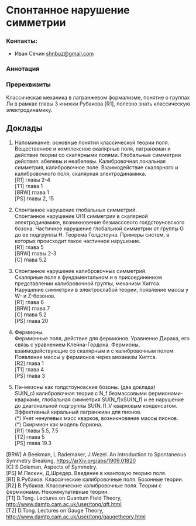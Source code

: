 # Спонтанное нарушение симметрии  

### Контакты:  
* Иван Сечин <shnbuz@gmail.com>  

### Аннотация


### Пререквизиты  
Классическая механика в лагранжевом формализме, понятие о группах Ли в рамках главы 3 книжки Рубакова [R1], полезно знать классическую электродинамику.

## Доклады

1. Напоминание: основные понятия классической теории поля.  
Вещественное и комплексное скалярные поля, лагранжиан и действие теории со скалярными полями. 
Глобальные симметрии действия: абелевы и неабелевы. Калибровочная локальная симметрия, калибровочное поле. 
Взаимодействие скалярного и калибровочного поля, скалярная электродинамика.  
[R1] главы 2-4  
[T1] глава 1  
[BRW] глава 1  
[PS] главы 2, 15  

2. Спонтанное нарушение глобальных симметрий.  
Спонтанное нарушение U(1) симметрии в скалярной электродинамике, возникновение безмассового 
голдстоуновского бозона. Частичное нарушение глобальной симметрии от группы G до ее подгруппы H. 
Теорема Голдстоуна. Примеры систем, в которых происходит такое частичное нарушение.  
[R1] глава 5  
[BRW] главы 2-3  
[C] глава 5.2  

3. Спонтанное нарушение калибровочных симметрий.  
Скалярные поля в фундаментальном и в присоединенном представлении калибровочной группы, 
механизм Хиггса. Нарушение симметрии в электрослабой теории, появление массы у W- и Z-бозонов.    
[R1] глава 6  
[BRW] глава 7  
[C] глава 5.2  
[PS] глава 20

4. Фермионы.  
Фермионные поля, действие для фермионов. Уравнение Дирака, его связь с уравнением Клейна-Гордона.
Фермионы, взаимодействующие со скалярным и с калибровочным полем. Появление массы у фермионов через механизм Хиггса.  
[R2] глава 1  
[T1] глава 4  
[PS] глава 3

5. Пи-мезоны как голдстоуновские бозоны. (два доклада)    
SU(N_c) калибровочная теория с N_f безмассовыми фермионами-кварками, глобальная симметрия SU(N_f)xSU(N_f) 
и ее нарушение до диагональной подгруппы SU(N_f)_V кварковым конденсатом. 
Эффективный киральный лагранжиан для пионов.     
(\*) Учет ненулевых масс кварков, возникновение массы пионов.  
(\*) Скирмион как модель бариона.  
[R1] главы 5.5, 7.5    
[T2] глава 5  
[PS] глава 19.3 

[BRW] A.Beekman, L.Rademaker, J.Wezel. An Introduction to Spontaneous Symmetry Breaking, <https://arXiv.org/abs/1909.01820>  
[C] S.Coleman. Aspects of Symmetry.  
[PS] М.Пескин, Д.Шредер. Введение в квантовую теорию поля.  
[R1] В.Рубаков. Классические калибровочные поля. Бозонные теории.  
[R2] В.Рубаков. Классические калибровочные поля. Теории с фермионами. Некоммутативные теории.  
[T1] D.Tong. Lectures on Quantum Field Theory, <http://www.damtp.cam.ac.uk/user/tong/qft.html>  
[T2] D.Tong. Lectures on Gauge Theory, <http://www.damtp.cam.ac.uk/user/tong/gaugetheory.html>  
